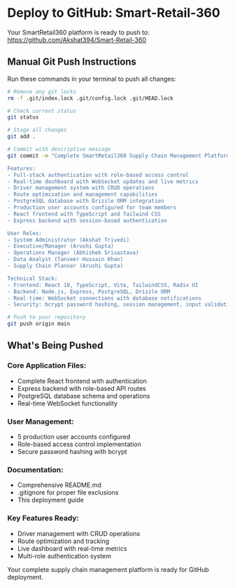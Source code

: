 # Deploy to GitHub: Smart-Retail-360

Your SmartRetail360 platform is ready to push to: https://github.com/Akshat394/Smart-Retail-360

## Manual Git Push Instructions

Run these commands in your terminal to push all changes:

```bash
# Remove any git locks
rm -f .git/index.lock .git/config.lock .git/HEAD.lock

# Check current status
git status

# Stage all changes
git add .

# Commit with descriptive message
git commit -m "Complete SmartRetail360 Supply Chain Management Platform

Features:
- Full-stack authentication with role-based access control
- Real-time dashboard with WebSocket updates and live metrics
- Driver management system with CRUD operations
- Route optimization and management capabilities
- PostgreSQL database with Drizzle ORM integration
- Production user accounts configured for team members
- React frontend with TypeScript and Tailwind CSS
- Express backend with session-based authentication

User Roles:
- System Administrator (Akshat Trivedi)
- Executive/Manager (Arushi Gupta)
- Operations Manager (Abhishek Srivastava)
- Data Analyst (Tanveer Hussain Khan)
- Supply Chain Planner (Arushi Gupta)

Technical Stack:
- Frontend: React 18, TypeScript, Vite, TailwindCSS, Radix UI
- Backend: Node.js, Express, PostgreSQL, Drizzle ORM
- Real-time: WebSocket connections with database notifications
- Security: bcrypt password hashing, session management, input validation"

# Push to your repository
git push origin main
```

## What's Being Pushed

### Core Application Files:
- Complete React frontend with authentication
- Express backend with role-based API routes
- PostgreSQL database schema and operations
- Real-time WebSocket functionality

### User Management:
- 5 production user accounts configured
- Role-based access control implementation
- Secure password hashing with bcrypt

### Documentation:
- Comprehensive README.md
- .gitignore for proper file exclusions
- This deployment guide

### Key Features Ready:
- Driver management with CRUD operations
- Route optimization and tracking
- Live dashboard with real-time metrics
- Multi-role authentication system

Your complete supply chain management platform is ready for GitHub deployment.